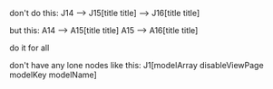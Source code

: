 don't do this:
J14 --> J15[title title] --> J16[title title]

but this:
A14 --> A15[title title] 
A15 --> A16[title title]

do it for all

don't have any lone nodes like this:
    J1[modelArray disableViewPage modelKey modelName] 